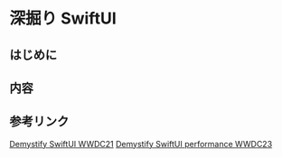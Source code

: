 # 深掘り SwiftUI

## はじめに

## 内容

## 参考リンク

[Demystify SwiftUI WWDC21](https://developer.apple.com/videos/play/wwdc2021/10022)
[Demystify SwiftUI performance WWDC23](https://developer.apple.com/videos/play/wwdc2023/10160)
